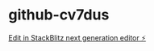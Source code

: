# github-cv7dus

[Edit in StackBlitz next generation editor ⚡️](https://stackblitz.com/~/github.com/doxaripo/github-cv7dus)